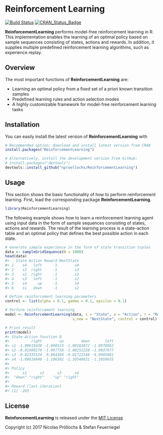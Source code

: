
<!-- README.md is generated from README.Rmd. Please edit that file -->
Reinforcement Learning
======================

[![Build Status](https://travis-ci.org/nproellochs/ReinforcementLearning.svg?branch=master)](https://travis-ci.org/nproellochs/ReinforcementLearning) [![CRAN\_Status\_Badge](http://www.r-pkg.org/badges/version/ReinforcementLearning)](https://cran.r-project.org/package=ReinforcementLearning)

**ReinforcementLearning** performs model-free reinforcement learning in R. This implementation enables the learning of an optimal policy based on sample sequences consisting of states, actions and rewards. In addition, it supplies multiple predefined reinforcement learning algorithms, such as experience replay.

Overview
--------

The most important functions of **ReinforcementLearning** are:

-   Learning an optimal policy from a fixed set of a priori known transition samples
-   Predefined learning rules and action selection modes
-   A highly customizable framework for model-free reinforcement learning tasks

Installation
------------

You can easily install the latest version of **ReinforcementLearning** with

``` r
# Recommended option: download and install latest version from CRAN
install.packages("ReinforcementLearning")

# Alternatively, install the development version from GitHub:
# install.packages("devtools")
devtools::install_github("nproellochs/ReinforcementLearning")
```

Usage
-----

This section shows the basic functionality of how to perform reinforcement learning. First, load the corresponding package **ReinforcementLearning**.

``` r
library(ReinforcementLearning)
```

The following example shows how to learn a reinforcement learning agent using input data in the form of sample sequences consisting of states, actions and rewards. The result of the learning process is a state-action table and an optimal policy that defines the best possible action in each state.

``` r
# Generate sample experience in the form of state transition tuples
data <- sampleGridSequence(N = 1000)
head(data)
#>   State Action Reward NextState
#> 1    s4   left     -1        s4
#> 2    s2  right     -1        s3
#> 3    s2  right     -1        s3
#> 4    s3   left     -1        s2
#> 5    s4     up     -1        s4
#> 6    s1   down     -1        s2

# Define reinforcement learning parameters
control <- list(alpha = 0.1, gamma = 0.1, epsilon = 0.1)

# Perform reinforcement learning
model <- ReinforcementLearning(data, s = "State", a = "Action", r = "Reward", 
                               s_new = "NextState", control = control)

# Print result
print(model)
#> State-Action function Q
#>          right        up        down       left
#> s1 -1.09619438 -1.098533 -1.00183072 -1.0978962
#> s2 -0.01980279 -1.097758 -1.00252228 -1.0037977
#> s3 -0.02335524  9.884394 -0.01722548 -0.9985081
#> s4 -1.09616040 -1.106392 -1.10548631 -1.1059655
#> 
#> Policy
#>      s1      s2      s3      s4 
#>  "down" "right"    "up" "right" 
#> 
#> Reward (last iteration)
#> [1] -263
```

License
-------

**ReinforcementLearning** is released under the [MIT License](https://opensource.org/licenses/MIT)

Copyright (c) 2017 Nicolas Pröllochs & Stefan Feuerriegel
